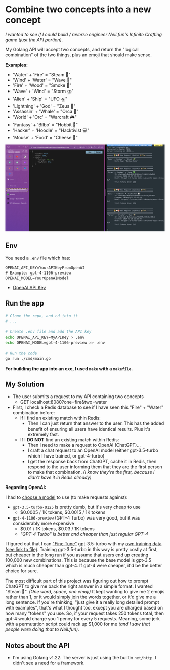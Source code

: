 # Combine two concepts into a new concept

_I wanted to see if I could build / reverse engineer Neil.fun's Infinite Crafting game (just the API portion)._

My Golang API will accept two concepts, and return the "logical combination" of the two things, plus an emoji that should make sense.

__Examples:__

- 'Water' + 'Fire' = "Steam 💨"
- 'Wind' + 'Water' = "Wave 🌊"
- 'Fire' + 'Wood' = "Smoke 💨"
- 'Wave' + 'Wind' = "Storm ⛈️"
- 'Alien' + 'Ship' = "UFO 🛸"
- 'Lightning' + 'God' = "Zeus 🤴"
- 'Assassin' + 'Whale' = "Orca 🐋"
- 'World' + 'Orc' = "Warcraft 🎮"
- 'Fantasy' + 'Bilbo' = "Hobbit 🧝"
- 'Hacker' + 'Hoodie' = "Hacktivist 💻"
- 'Mouse' + 'Food' = "Cheese 🧀"

![Screenshot](./misc/readme_images/screenshot.png)

## Env

You need a `.env` file which has:

```env
OPENAI_API_KEY=YourAPIKeyFromOpenAI
# Example: gpt-4-1106-preview
OPENAI_MODEL=YourOpenAIModel
```

- [OpenAI API Key](https://platform.openai.com/api-keys)

## Run the app

```bash
# Clone the repo, and cd into it
# ...

# Create .env file and add the API key
echo OPENAI_API_KEY=MyAPIKey > .env
echo OPENAI_MODEL=gpt-4-1106-preview >> .env

# Run the code
go run ./cmd/main.go
```

__For building the app into an exe, I used `make` with a `makefile`.__

## My Solution

- The user submits a request to my API containing two concepts
  - GET localhost:8080?one=fire&two=water
- First, I check a Redis database to see if I have seen this "Fire" + "Water" combination before:
  - If I find an existing match within Redis:
    - Then I can just return that answer to the user. This has the added benefit of ensuring all users have identical results. Plus it's extremely fast.
  - If I __DO NOT__ find an existing match within Redis:
    - Then I need to make a request to OpenAI (ChatGPT)...
    - I craft a chat request to an OpenAI model (either gpt-3.5-turbo which I have trained, or gpt-4-turbo)
    - I get the response back from ChatGPT, cache it in Redis, then respond to the user informing them that they are the first person to make that combination. _(I know they're the first, because I didn't have it in Redis already)_

__Regarding OpenAI:__

I had to [choose a model](https://openai.com/pricing) to use (to make requests against):

- `gpt-3.5-turbo-0125` is pretty dumb, but it's very cheap to use
  - $0.0005 / 1K tokens, $0.0015 / 1K tokens
- `gpt-4-1106-preview` (GPT-4 Turbo) was very good, but it was considerably more expensive
  - $0.01 / 1K tokens, $0.03 / 1K tokens
  - _"GPT-4 Turbo" is better and cheaper than just regular GPT-4_

I figured out that I can ["Fine Tune"](https://platform.openai.com/finetune) gpt-3.5-turbo with my [own training data (see link to file)](./misc/open_ai_training_data/training.jsonl). Training gpt-3.5-turbo in this way is pretty costly at first, but cheaper in the long run if you assume that users end up creating 100,000 new combinations. This is because the base model is gpt-3.5 which is much cheaper than gpt-4. If gpt-4 were cheaper, it'd be the better choice for sure.

The most difficult part of this project was figuring out how to prompt ChatGPT to give me back the right answer in a simple format. I wanted "Steam 💨". _(One word, space, one emoji)_ It kept wanting to give me 2 emojis rather than 1, or it would simply join the words together, or it'd give me a long sentence. If you're thinking, "just give it a really long detailed prompt with examples", that's what I thought too, except you are charged based on how many "tokens" you use. So, if your request takes 250 tokens total, then gpt-4 would charge you 1 penny for every 5 requests. Meaning, some jerk with a permutation script could rack up $1,000 for me _(and I saw that people were doing that to Neil.fun)_.

## Notes about the API

- I'm using Golang v1.22. The server is just using the builtin `net/http`. I didn't see a need for a framework.